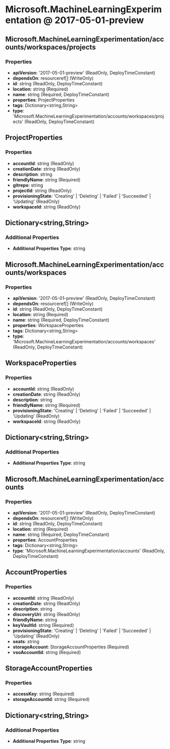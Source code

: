 # Microsoft.MachineLearningExperimentation @ 2017-05-01-preview

## Microsoft.MachineLearningExperimentation/accounts/workspaces/projects
### Properties
* **apiVersion**: '2017-05-01-preview' (ReadOnly, DeployTimeConstant)
* **dependsOn**: resourceref[] (WriteOnly)
* **id**: string (ReadOnly, DeployTimeConstant)
* **location**: string (Required)
* **name**: string (Required, DeployTimeConstant)
* **properties**: ProjectProperties
* **tags**: Dictionary<string,String>
* **type**: 'Microsoft.MachineLearningExperimentation/accounts/workspaces/projects' (ReadOnly, DeployTimeConstant)

## ProjectProperties
### Properties
* **accountId**: string (ReadOnly)
* **creationDate**: string (ReadOnly)
* **description**: string
* **friendlyName**: string (Required)
* **gitrepo**: string
* **projectId**: string (ReadOnly)
* **provisioningState**: 'Creating' | 'Deleting' | 'Failed' | 'Succeeded' | 'Updating' (ReadOnly)
* **workspaceId**: string (ReadOnly)

## Dictionary<string,String>
### Additional Properties
* **Additional Properties Type**: string

## Microsoft.MachineLearningExperimentation/accounts/workspaces
### Properties
* **apiVersion**: '2017-05-01-preview' (ReadOnly, DeployTimeConstant)
* **dependsOn**: resourceref[] (WriteOnly)
* **id**: string (ReadOnly, DeployTimeConstant)
* **location**: string (Required)
* **name**: string (Required, DeployTimeConstant)
* **properties**: WorkspaceProperties
* **tags**: Dictionary<string,String>
* **type**: 'Microsoft.MachineLearningExperimentation/accounts/workspaces' (ReadOnly, DeployTimeConstant)

## WorkspaceProperties
### Properties
* **accountId**: string (ReadOnly)
* **creationDate**: string (ReadOnly)
* **description**: string
* **friendlyName**: string (Required)
* **provisioningState**: 'Creating' | 'Deleting' | 'Failed' | 'Succeeded' | 'Updating' (ReadOnly)
* **workspaceId**: string (ReadOnly)

## Dictionary<string,String>
### Additional Properties
* **Additional Properties Type**: string

## Microsoft.MachineLearningExperimentation/accounts
### Properties
* **apiVersion**: '2017-05-01-preview' (ReadOnly, DeployTimeConstant)
* **dependsOn**: resourceref[] (WriteOnly)
* **id**: string (ReadOnly, DeployTimeConstant)
* **location**: string (Required)
* **name**: string (Required, DeployTimeConstant)
* **properties**: AccountProperties
* **tags**: Dictionary<string,String>
* **type**: 'Microsoft.MachineLearningExperimentation/accounts' (ReadOnly, DeployTimeConstant)

## AccountProperties
### Properties
* **accountId**: string (ReadOnly)
* **creationDate**: string (ReadOnly)
* **description**: string
* **discoveryUri**: string (ReadOnly)
* **friendlyName**: string
* **keyVaultId**: string (Required)
* **provisioningState**: 'Creating' | 'Deleting' | 'Failed' | 'Succeeded' | 'Updating' (ReadOnly)
* **seats**: string
* **storageAccount**: StorageAccountProperties (Required)
* **vsoAccountId**: string (Required)

## StorageAccountProperties
### Properties
* **accessKey**: string (Required)
* **storageAccountId**: string (Required)

## Dictionary<string,String>
### Additional Properties
* **Additional Properties Type**: string


